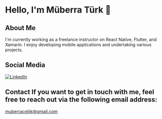 # Hello, I'm Müberra Türk 👋  

## About Me 
I'm currently working as a freelance instructor on React Native, Flutter, and Xamarin. I enjoy developing mobile applications and undertaking various projects.    

## Social Media  
[![LinkedIn](https://img.shields.io/badge/LinkedIn-Profile-blue)](https://www.linkedin.com/in/muberracelik/)  

## Contact If you want to get in touch with me, feel free to reach out via the following email address: 
[muberraceliik@gmail.com](mailto:muberraceliik@gmail.com)
